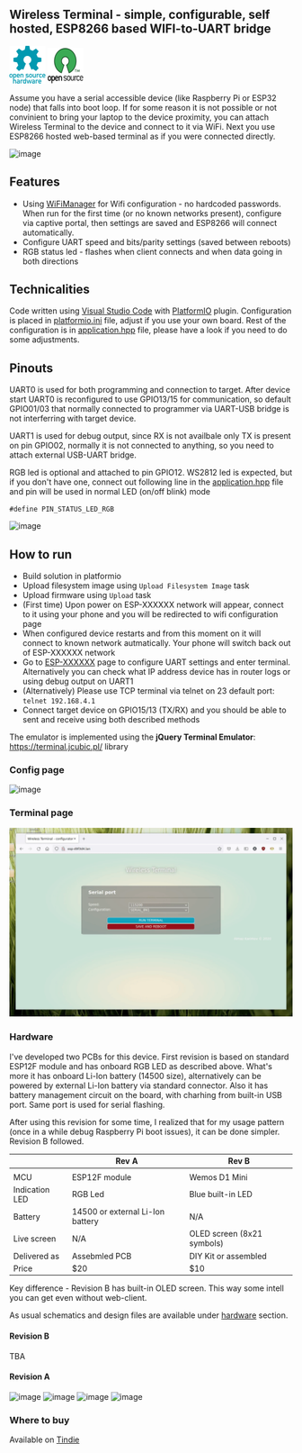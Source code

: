 ## Wireless Terminal - simple, configurable, self hosted, ESP8266 based WIFI-to-UART bridge

![Open Source Hardware](/doc/images/open-source-hardware-logo.png)
![Open Source Software](/doc/images/open-source-software-logo.png)

Assume you have a serial accessible device (like Raspberry Pi or ESP32 node) that falls into boot loop. If for some reason it is not possible or not convinient to bring your laptop to the device proximity, you can attach Wireless Terminal to the device and connect to it via WiFi. Next you use ESP8266 hosted web-based  terminal as if you were connected directly.

![image](https://user-images.githubusercontent.com/5459747/169392360-5300c240-e5a9-4d8c-8a79-1b298578029e.png)

## Features

- Using [WiFiManager](https://github.com/tzapu/WiFiManager) for Wifi configuration - no hardcoded passwords. When run for the first time (or no known networks present), configure via captive portal, then settings are saved and ESP8266 will connect automatically.
- Configure UART speed and bits/parity settings (saved between reboots)
- RGB status led - flashes when client connects and when data going in both directions

## Technicalities 

Code written using [Visual Studio Code](https://code.visualstudio.com/) with [PlatformIO](https://platformio.org/) plugin. Configuration is placed in [platformio.ini](./platformio.ini) file, adjust if you use your own board. Rest of the configuration is in [application.hpp](./include/application.hpp) file, please have a look if you need to do some adjustments.

## Pinouts

UART0 is used for both programming and connection to target. After device start UART0 is reconfigured to use GPIO13/15 for communication, so default GPIO01/03 that normally connected to programmer via UART-USB bridge is not interferring with target device. 

UART1 is used for debug output, since RX is not availbale only TX is present on pin GPIO02, normally it is not connected to anything, so you need to attach external USB-UART bridge.

RGB led is optional and attached to pin GPIO12. WS2812 led is expected, but if you don't have one, connect out following line in the [application.hpp](./include/application.hpp) file and pin will be used in normal LED (on/off blink) mode
``` 
#define PIN_STATUS_LED_RGB 
```

![image](https://user-images.githubusercontent.com/5459747/169394145-747e7414-06ad-4911-90f0-c7dc639526ed.png)

## How to run

- Build solution in platformio
- Upload filesystem image using `Upload Filesystem Image` task
- Upload firmware using `Upload` task
- (First time) Upon power on ESP-XXXXXX network will appear, connect to it using your phone and you will be redirected to wifi configuration page
- When configured device restarts and from this moment on it will connect to known network autmatically. Your phone will switch back out of ESP-XXXXXX network
- Go to [ESP-XXXXXX](http://ESP-XXXXXX.lan) page to configure UART settings and enter terminal. Alternatively you can check what IP address device has in router logs or using debug output on UART1
- (Alternatively) Please use TCP terminal via telnet on 23 default port: `telnet 192.168.4.1`
- Connect target device on GPIO15/13 (TX/RX) and you should be able to sent and receive using both described methods

The emulator is implemented using the **jQuery Terminal Emulator**: https://terminal.jcubic.pl/
library

### Config page

![image](https://user-images.githubusercontent.com/5459747/169392681-18ed7ace-9172-488e-b64e-b60dbdd8a359.png)

### Terminal page

![simplescreenrecorder-2022-05-19_22.08.45.gif](./doc/simplescreenrecorder-2022-05-19_22.08.45.gif)

### Hardware

I've developed two PCBs for this device. First revision is based on standard ESP12F module and has onboard RGB LED as described above. What's more it has onboard Li-Ion battery (14500 size), alternatively can be powered by external Li-Ion battery via standard connector. Also it has battery management circuit on the board, with charhing from built-in USB port. Same port is used for serial flashing.

After using this revision for some time, I realized that for my usage pattern (once in a while debug Raspberry Pi boot issues), it can be done simpler. Revision B followed.

|                | Rev A                            | Rev B                      |
|----------------|----------------------------------|----------------------------|
|                |                                  |                            |
| MCU            | ESP12F module                    | Wemos D1 Mini              |
| Indication LED | RGB Led                          | Blue built-in LED          |
| Battery        | 14500 or external Li-Ion battery | N/A                        |
| Live screen    | N/A                              | OLED screen (8x21 symbols) |
| Delivered as   | Assebmled PCB                    | DIY Kit or assembled       |
| Price          | $20                              | $10                        |

Key difference - Revision B has built-in OLED screen. This way some intell you can get even without web-client. 

As usual schematics and design files are available under [hardware](/hardware) section. 

#### Revision B

TBA

#### Revision A

![image](https://user-images.githubusercontent.com/5459747/177056606-f8d9d947-5051-4807-954d-d0460ebd90e2.png)
![image](https://user-images.githubusercontent.com/5459747/177056613-54652ca0-7139-48d3-817c-dfde994896aa.png)
![image](https://user-images.githubusercontent.com/5459747/177056621-1ea97652-e683-4728-80bb-21c54f414b9c.png)
![image](https://user-images.githubusercontent.com/5459747/177056627-dab257f5-5429-4f34-9b36-2e339714631a.png)

### Where to buy

Available on [Tindie](https://www.tindie.com/products/sonocotta/esp8266-wireless-terminal/)
